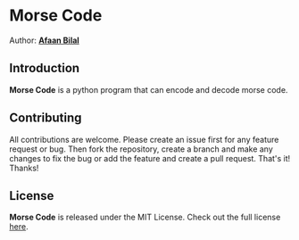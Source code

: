 Morse Code
==========

Author: **[Afaan Bilal](https://afaan.me)**  

## Introduction
**Morse Code** is a python program that can encode and decode morse code.

## Contributing
All contributions are welcome. Please create an issue first for any feature request
or bug. Then fork the repository, create a branch and make any changes to fix the bug 
or add the feature and create a pull request. That's it!
Thanks!

## License
**Morse Code** is released under the MIT License.
Check out the full license [here](LICENSE).
